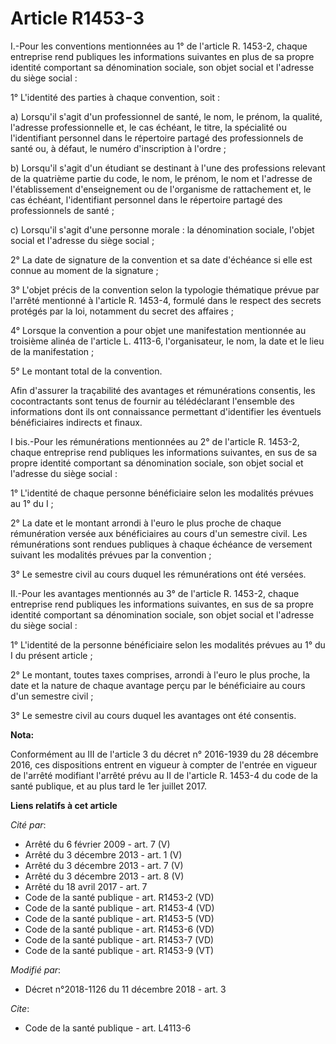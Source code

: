 # Article R1453-3

I.-Pour les conventions mentionnées au 1° de l'article R. 1453-2, chaque entreprise rend publiques les informations suivantes
en plus de sa propre identité comportant sa dénomination sociale, son objet social et l'adresse du siège social :

1° L'identité des parties à chaque convention, soit :

a) Lorsqu'il s'agit d'un professionnel de santé, le nom, le prénom, la qualité, l'adresse professionnelle et, le cas échéant,
le titre, la spécialité ou l'identifiant personnel dans le répertoire partagé des professionnels de santé ou, à défaut, le
numéro d'inscription à l'ordre ;

b) Lorsqu'il s'agit d'un étudiant se destinant à l'une des professions relevant de la quatrième partie du code, le nom, le
prénom, le nom et l'adresse de l'établissement d'enseignement ou de l'organisme de rattachement et, le cas échéant,
l'identifiant personnel dans le répertoire partagé des professionnels de santé ;

c) Lorsqu'il s'agit d'une personne morale : la dénomination sociale, l'objet social et l'adresse du siège social ;

2° La date de signature de la convention et sa date d'échéance si elle est connue au moment de la signature ;

3° L'objet précis de la convention selon la typologie thématique prévue par l'arrêté mentionné à l'article R. 1453-4, formulé
dans le respect des secrets protégés par la loi, notamment du secret des affaires ;

4° Lorsque la convention a pour objet une manifestation mentionnée au troisième alinéa de l'article L. 4113-6,
l'organisateur, le nom, la date et le lieu de la manifestation ;

5° Le montant total de la convention.

Afin d'assurer la traçabilité des avantages et rémunérations consentis, les cocontractants sont tenus de fournir au
télédéclarant l'ensemble des informations dont ils ont connaissance permettant d'identifier les éventuels bénéficiaires
indirects et finaux.

I bis.-Pour les rémunérations mentionnées au 2° de l'article R. 1453-2, chaque entreprise rend publiques les informations
suivantes, en sus de sa propre identité comportant sa dénomination sociale, son objet social et l'adresse du siège social :

1° L'identité de chaque personne bénéficiaire selon les modalités prévues au 1° du I ;

2° La date et le montant arrondi à l'euro le plus proche de chaque rémunération versée aux bénéficiaires au cours d'un
semestre civil. Les rémunérations sont rendues publiques à chaque échéance de versement suivant les modalités prévues par la
convention ;

3° Le semestre civil au cours duquel les rémunérations ont été versées.

II.-Pour les avantages mentionnés au 3° de l'article R. 1453-2, chaque entreprise rend publiques les informations suivantes,
en sus de sa propre identité comportant sa dénomination sociale, son objet social et l'adresse du siège social :

1° L'identité de la personne bénéficiaire selon les modalités prévues au 1° du I du présent article ;

2° Le montant, toutes taxes comprises, arrondi à l'euro le plus proche, la date et la nature de chaque avantage perçu par le
bénéficiaire au cours d'un semestre civil ;

3° Le semestre civil au cours duquel les avantages ont été consentis.

**Nota:**

Conformément au III de l'article 3 du décret n° 2016-1939 du 28 décembre 2016, ces dispositions entrent en vigueur à compter
de l'entrée en vigueur de l'arrêté modifiant l'arrêté prévu au II de l'article R. 1453-4 du code de la santé publique, et au
plus tard le 1er juillet 2017.

**Liens relatifs à cet article**

_Cité par_:

  - Arrêté du 6 février 2009 - art. 7 (V)
  - Arrêté du 3 décembre 2013 - art. 1 (V)
  - Arrêté du 3 décembre 2013 - art. 7 (V)
  - Arrêté du 3 décembre 2013 - art. 8 (V)
  - Arrêté du 18 avril 2017 - art. 7
  - Code de la santé publique - art. R1453-2 (VD)
  - Code de la santé publique - art. R1453-4 (VD)
  - Code de la santé publique - art. R1453-5 (VD)
  - Code de la santé publique - art. R1453-6 (VD)
  - Code de la santé publique - art. R1453-7 (VD)
  - Code de la santé publique - art. R1453-9 (VT)

_Modifié par_:

  - Décret n°2018-1126 du 11 décembre 2018 - art. 3

_Cite_:

  - Code de la santé publique - art. L4113-6
